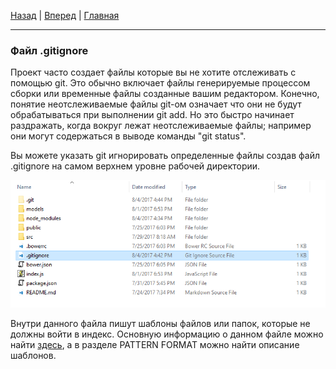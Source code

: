 [Назад](./Настройка_VSCode.md) | 
[Вперед](./СоздаемПроект.md) | 
[Главная](./readme.md)

---

### Файл .gitignore

  Проект часто создает файлы которые вы не хотите отслеживать с
помощью git. Это обычно включает файлы генерируемые процессом сборки или временные файлы созданные вашим редактором. Конечно, понятие неотслеживаемые файлы git-ом означает что они не будут обрабатываться при выполнении git add. Но это быстро начинает раздражать, когда вокруг лежат неотслеживаемые файлы; например они могут содержаться в выводе команды "git status".

  Вы можете указать git игнорировать определенные файлы создав файл
.gitignore на самом верхнем уровне рабочей директории.

![Файл gitignore](./assets/gitignore.png)

  Внутри данного файла пишут шаблоны файлов или папок, которые не 
должны войти в индекс. Основную информацию о данном файле можно 
найти [здесь](https://git-scm.com/docs/gitignore), а в разделе 
PATTERN FORMAT можно найти описание шаблонов.